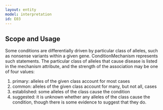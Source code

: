 ```yaml
---
layout: entity
model: interpretation
id: E03
---
```


Scope and Usage
---------------

Some conditions are differentially driven by particular class of alleles, such as nonsense variants within a given gene.  ConditionMechanism represents such statements.  The particular class of alleles that cause disease is listed in the mechanism attribute, and the strength of the association may be one of four values: 

1) primary: alleles of the given class account for most cases
2) common: alleles of the given class account for many, but not all, cases
3) established: some alleles of the class cause the condition
4) suggested: it is unknown whether any alleles of the class cause the condition, though there is some evidence to suggest that they do.
